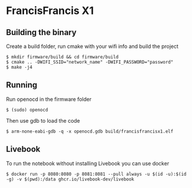 # FrancisFrancis X1

## Building the binary

Create a build folder, run cmake with your wifi info and build the project
```
$ mkdir firmware/build && cd firmware/build
$ cmake .. -DWIFI_SSID="network_name" -DWIFI_PASSWORD="password"
$ make -j4
```

## Running

Run openocd in the firmware folder
```
$ (sudo) openocd
```

Then use gdb to load the code
```
$ arm-none-eabi-gdb -q -x openocd.gdb build/francisfrancisx1.elf 
```


## Livebook

To run the notebook without installing Livebook you can use docker
```
$ docker run -p 8080:8080 -p 8081:8081 --pull always -u $(id -u):$(id -g) -v $(pwd):/data ghcr.io/livebook-dev/livebook
```
